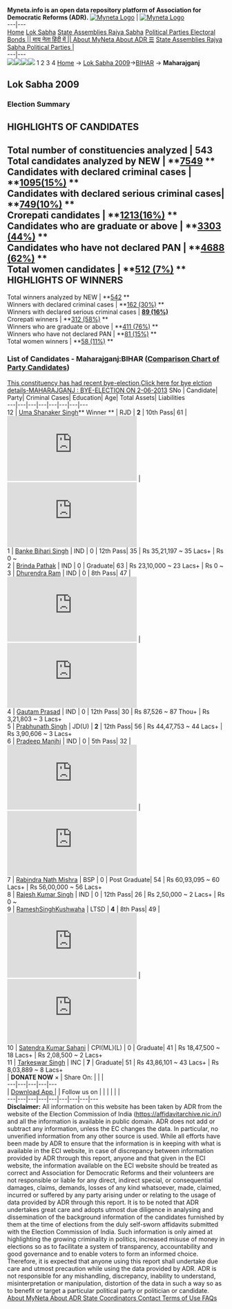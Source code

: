 **Myneta.info is an open data repository platform of Association for Democratic Reforms (ADR).**
[![Myneta Logo](https://www.myneta.info/lib/img/myneta-logo.png)](https://www.myneta.info/) | [![Myneta Logo](https://www.myneta.info/lib/img/adr-logo.png)](https://adrindia.org)  
---|---  
[Home](https://www.myneta.info/) [Lok Sabha](https://www.myneta.info/#ls "Lok Sabha") [ State Assemblies ](https://www.myneta.info/#sa "State Assemblies") [Rajya Sabha](https://www.myneta.info/#rs "Rajya Sabha") [Political Parties ](https://www.myneta.info/party "Political Parties") [ Electoral Bonds ](https://www.myneta.info/electoral_bonds "Electoral Bonds") [ || माय नेता हिंदी में || ](https://translate.google.co.in/translate?prev=hp&hl=en&js=y&u=www.myneta.info&sl=en&tl=hi&history_state0=) [ About MyNeta ](https://adrindia.org/content/about-myneta) [ About ADR ](https://adrindia.org/about-adr/who-we-are) [☰](javascript:void\(0\))
[ State Assemblies ](https://www.myneta.info/#sa "State Assemblies") [ Rajya Sabha ](https://www.myneta.info/#rs "Rajya Sabha") [ Political Parties ](https://www.myneta.info/party "Political Parties")
|   
---|---  
![](https://www.myneta.info/lib/img/banner/banner-1.png)![](https://www.myneta.info/lib/img/banner/banner-2.png)![](https://www.myneta.info/lib/img/banner/banner-3.png)![](https://www.myneta.info/lib/img/banner/banner-4.png)
1  2  3  4 
[Home](https://www.myneta.info/) → [Lok Sabha 2009](https://www.myneta.info/ls2009/)→[BIHAR](https://www.myneta.info/ls2009/index.php?action=show_constituencies&state_id=4) → **Maharajganj**
### 
## Lok Sabha 2009
###  Election Summary 
HIGHLIGHTS OF CANDIDATES  
---  
Total number of constituencies analyzed |  543   
Total candidates analyzed by NEW | **[7549](https://www.myneta.info/ls2009/index.php?action=summary&subAction=candidates_analyzed&sort=candidate#summary) **  
Candidates with declared criminal cases | **[1095(15%)](https://www.myneta.info/ls2009/index.php?action=summary&subAction=crime&sort=candidate#summary) **  
Candidates with declared serious criminal cases| **[749(10%)](https://www.myneta.info/ls2009/index.php?action=summary&subAction=serious_crime&sort=candidate#summary) **  
Crorepati candidates | **[1213(16%)](https://www.myneta.info/ls2009/index.php?action=summary&subAction=crorepati&sort=candidate#summary) **  
Candidates who are graduate or above | **[3303 (44%)](https://www.myneta.info/ls2009/index.php?action=summary&subAction=education&sort=candidate#summary) **  
Candidates who have not declared PAN | **[4688 (62%)](https://www.myneta.info/ls2009/index.php?action=summary&subAction=without_pan&sort=candidate#summary) **  
Total women candidates | **[512 (7%)](https://www.myneta.info/ls2009/index.php?action=summary&subAction=women_candidate&sort=candidate#summary) **  
HIGHLIGHTS OF WINNERS  
---  
Total winners analyzed by NEW | **[542](https://www.myneta.info/ls2009/index.php?action=summary&subAction=winner_analyzed&sort=candidate#summary) **  
Winners with declared criminal cases | **[162 (30%)](https://www.myneta.info/ls2009/index.php?action=summary&subAction=winner_crime&sort=candidate#summary) **  
Winners with declared serious criminal cases | **[89 (16%)](https://www.myneta.info/ls2009/index.php?action=summary&subAction=winner_serious_crime&sort=candidate#summary)**  
Crorepati winners | **[312 (58%)](https://www.myneta.info/ls2009/index.php?action=summary&subAction=winner_crorepati&sort=candidate#summary) **  
Winners who are graduate or above | **[411 (76%)](https://www.myneta.info/ls2009/index.php?action=summary&subAction=winner_education&sort=candidate#summary) **  
Winners who have not declared PAN | **[81 (15%)](https://www.myneta.info/ls2009/index.php?action=summary&subAction=winner_without_pan&sort=candidate#summary) **  
Total women winners | **[58 (11%)](https://www.myneta.info/ls2009/index.php?action=summary&subAction=winner_women&sort=candidate#summary) **  
### List of Candidates - Maharajganj:BIHAR ([Comparison Chart of Party Candidates](https://www.myneta.info/ls2009/comparisonchart.php?constituency_id=30))
[This constituency has had recent bye-election,Click here for bye elction details-MAHARAJGANJ : BYE-ELECTION ON 2-06-2013](https://www.myneta.info/lsbye2012/index.php?action=show_candidates&constituency_id=6)
SNo | Candidate| Party| Criminal Cases| Education| Age| Total Assets| Liabilities  
---|---|---|---|---|---|---|---  
12  | [Uma Shanaker Singh](https://www.myneta.info/ls2009/candidate.php?candidate_id=982)** Winner ** | RJD | **2** | 10th Pass| 61 | ![](https://myneta.info/image_v2.php?myneta_folder=ls2009&candidate_id=982&col=ta) | ![](https://myneta.info/image_v2.php?myneta_folder=ls2009&candidate_id=982&col=lia)  
1  | [Banke Bihari Singh](https://www.myneta.info/ls2009/candidate.php?candidate_id=974) | IND | 0 | 12th Pass| 35 | Rs 35,21,197 ~ 35 Lacs+ | Rs 0 ~   
2  | [Brinda Pathak](https://www.myneta.info/ls2009/candidate.php?candidate_id=975) | IND | 0 | Graduate| 63 | Rs 23,10,000 ~ 23 Lacs+ | Rs 0 ~   
3  | [Dhurendra Ram](https://www.myneta.info/ls2009/candidate.php?candidate_id=976) | IND | 0 | 8th Pass| 47 | ![](https://myneta.info/image_v2.php?myneta_folder=ls2009&candidate_id=976&col=ta) | ![](https://myneta.info/image_v2.php?myneta_folder=ls2009&candidate_id=976&col=lia)  
4  | [Gautam Prasad](https://www.myneta.info/ls2009/candidate.php?candidate_id=977) | IND | 0 | 12th Pass| 30 | Rs 87,526 ~ 87 Thou+ | Rs 3,21,803 ~ 3 Lacs+  
5  | [Prabhunath Singh](https://www.myneta.info/ls2009/candidate.php?candidate_id=981) | JD(U) | **2** | 12th Pass| 56 | Rs 44,47,753 ~ 44 Lacs+ | Rs 3,90,606 ~ 3 Lacs+  
6  | [Pradeep Manjhi](https://www.myneta.info/ls2009/candidate.php?candidate_id=2004) | IND | 0 | 5th Pass| 32 | ![](https://myneta.info/image_v2.php?myneta_folder=ls2009&candidate_id=2004&col=ta) | ![](https://myneta.info/image_v2.php?myneta_folder=ls2009&candidate_id=2004&col=lia)  
7  | [Rabindra Nath Mishra](https://www.myneta.info/ls2009/candidate.php?candidate_id=2005) | BSP | 0 | Post Graduate| 54 | Rs 60,93,095 ~ 60 Lacs+ | Rs 56,00,000 ~ 56 Lacs+  
8  | [Rajesh Kumar Singh](https://www.myneta.info/ls2009/candidate.php?candidate_id=2006) | IND | 0 | 12th Pass| 26 | Rs 2,50,000 ~ 2 Lacs+ | Rs 0 ~   
9  | [RameshSinghKushwaha](https://www.myneta.info/ls2009/candidate.php?candidate_id=2007) | LTSD | **4** | 8th Pass| 49 | ![](https://myneta.info/image_v2.php?myneta_folder=ls2009&candidate_id=2007&col=ta) | ![](https://myneta.info/image_v2.php?myneta_folder=ls2009&candidate_id=2007&col=lia)  
10  | [Satendra Kumar Sahani](https://www.myneta.info/ls2009/candidate.php?candidate_id=2009) | CPI(ML)(L) | 0 | Graduate| 41 | Rs 18,47,500 ~ 18 Lacs+ | Rs 2,08,500 ~ 2 Lacs+  
11  | [Tarkeswar Singh](https://www.myneta.info/ls2009/candidate.php?candidate_id=984) | INC | **7** | Graduate| 51 | Rs 43,86,101 ~ 43 Lacs+ | Rs 8,03,889 ~ 8 Lacs+  
|  **DONATE NOW** × |  Share On:  | [](https://api.whatsapp.com/send?text=https%3A%2F%2Fmyneta.info%2Fpunjab2022%2Findex.php%3Faction%3Dshow_constituencies%26state_id%3D19) | [](https://www.facebook.com/sharer/sharer.php?u=https%3A%2F%2Fmyneta.info%2Fpunjab2022%2Findex.php%3Faction%3Dshow_constituencies%26state_id%3D19) | [](https://twitter.com/share?url=https%3A%2F%2Fmyneta.info%2Fpunjab2022%2Findex.php%3Faction%3Dshow_constituencies%26state_id%3D19)  
---|---|---|---|---  
| [ Download App ](https://play.google.com/store/apps/details?id=com.webrosoft.myneta1&pcampaignid=pcampaignidMKT-Other-global-all-co-prtnr-py-PartBadge-Mar2515-1) | [](https://play.google.com/store/apps/details?id=com.webrosoft.myneta1&pcampaignid=pcampaignidMKT-Other-global-all-co-prtnr-py-PartBadge-Mar2515-1) |  Follow us on  | [](https://www.facebook.com/adrindia.org/) | [](https://twitter.com/adrspeaks) | [](https://groups.google.com/g/national-election-watch?hl=en&pli=1) | [](https://www.instagram.com/adrspeaks/) | [](https://www.youtube.com/user/adrspeaks) | [](https://sharechat.com/profile/adrspeaks)  
---|---|---|---|---|---|---|---|---  
**Disclaimer:** All information on this website has been taken by ADR from the website of the Election Commission of India (https://affidavitarchive.nic.in/) and all the information is available in public domain. ADR does not add or subtract any information, unless the EC changes the data. In particular, no unverified information from any other source is used. While all efforts have been made by ADR to ensure that the information is in keeping with what is available in the ECI website, in case of discrepancy between information provided by ADR through this report, anyone and that given in the ECI website, the information available on the ECI website should be treated as correct and Association for Democratic Reforms and their volunteers are not responsible or liable for any direct, indirect special, or consequential damages, claims, demands, losses of any kind whatsoever, made, claimed, incurred or suffered by any party arising under or relating to the usage of data provided by ADR through this report. It is to be noted that ADR undertakes great care and adopts utmost due diligence in analysing and dissemination of the background information of the candidates furnished by them at the time of elections from the duly self-sworn affidavits submitted with the Election Commission of India. Such information is only aimed at highlighting the growing criminality in politics, increased misuse of money in elections so as to facilitate a system of transparency, accountability and good governance and to enable voters to form an informed choice. Therefore, it is expected that anyone using this report shall undertake due care and utmost precaution while using the data provided by ADR. ADR is not responsible for any mishandling, discrepancy, inability to understand, misinterpretation or manipulation, distortion of the data in such a way so as to benefit or target a particular political party or politician or candidate. 
[ About MyNeta ](https://adrindia.org/content/about-myneta) [ About ADR ](https://adrindia.org/about-adr/who-we-are) [ State Coordinators ](https://adrindia.org/about-adr/state-coordinators) [ Contact ](https://adrindia.org/contact-us) [ Terms of Use ](https://adrindia.org/content/adr-terms-use) [ FAQs ](https://adrindia.org/content/faqs)
